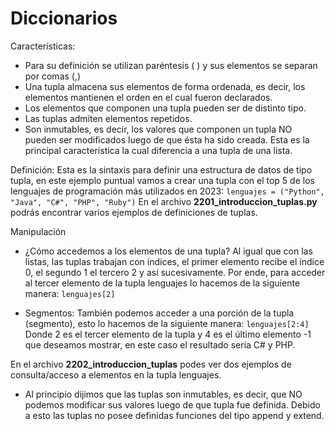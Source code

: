 # Diccionarios

Características:
* Para su definición se utilizan paréntesis ( ) y sus elementos se separan por comas (,)
* Una tupla almacena sus elementos de forma ordenada, es decir, los elementos mantienen el orden en el cual fueron declarados.
* Los elementos que componen una tupla pueden ser de distinto tipo.
* Las tuplas admiten elementos repetidos.
* Son inmutables, es decir, los valores que componen un tupla NO pueden ser modificados luego de que ésta ha sido creada. Esta es la principal característica la cual diferencia a una tupla de una lista.

Definición:
Esta es la sintaxis para definir una estructura de datos de tipo tupla, en este ejemplo puntual vamos a crear una tupla con el top 5 de los lenguajes de programación más utilizados en 2023:
`lenguajes = ("Python", "Java", "C#", "PHP", "Ruby")`
En el archivo **2201_introduccion_tuplas.py** podrás encontrar varios ejemplos de definiciones de tuplas.

Manipulación
* ¿Cómo accedemos a los elementos de una tupla?
Al igual que con las listas, las tuplas trabajan con índices, el primer elemento recibe el índice 0, el segundo 1 el tercero 2 y así sucesivamente. Por ende, para acceder al tercer elemento de la tupla lenguajes lo hacemos de la siguiente manera: 
`lenguajes[2]`

* Segmentos:
También podemos acceder a una porción de la tupla (segmento), esto lo hacemos de la siguiente manera:
`lenguajes[2:4]`
Donde 2 es el tercer elemento de la tupla y 4 es el último elemento -1 que deseamos mostrar, en este caso el resultado sería C# y PHP.

En el archivo **2202_introduccion_tuplas** podes ver dos ejemplos de consulta/acceso a elementos en la tupla lenguajes.

* Al principio dijimos que las tuplas son inmutables, es decir, que NO podemos modificar sus valores luego de que tupla fue definida.  Debido a esto las tuplas no posee definidas funciones del tipo append y extend.